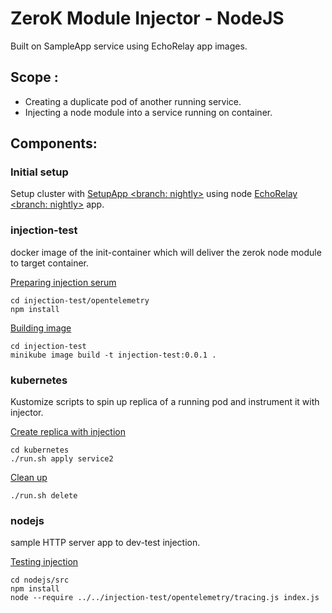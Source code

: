 # ZeroK Module Injector - NodeJS
Built on SampleApp service using EchoRelay app images. 

## Scope :
- Creating a duplicate pod of another running service. 
- Injecting a node module into a service running on container. 

## Components:
### Initial setup
Setup cluster with [SetupApp <branch: nightly>](https://github.com/zerok-ai/SampleApp/tree/nightly) using node [EchoRelay <branch: nightly>](https://github.com/zerok-ai/EchoRelayApp/tree/nightly) app. 

### injection-test
docker image of the init-container which will deliver the zerok node module to target container.

<u>Preparing injection serum </u>
```
cd injection-test/opentelemetry
npm install
```

<u>Building image</u>
``` 
cd injection-test
minikube image build -t injection-test:0.0.1 .
```

### kubernetes
Kustomize scripts to spin up replica of a running pod and instrument it with injector. 

<u>Create replica with injection</u>
```
cd kubernetes
./run.sh apply service2 
```

<u>Clean up</u>
```
./run.sh delete
```

### nodejs
sample HTTP server app to dev-test injection. 

<u>Testing injection</u>
```
cd nodejs/src
npm install 
node --require ../../injection-test/opentelemetry/tracing.js index.js
```
